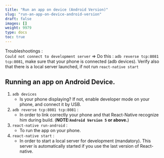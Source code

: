 ```yaml
---
title: "Run an app on device (Android Version)"
slug: "run-an-app-on-device-android-version"
draft: false
images: []
weight: 9979
type: docs
toc: true
---
```


Troubleshootings : <br>
`Could not connect to development server` => Do this : `adb reverse tcp:8081 tcp:8081`, make sure that your phone is connected (adb devices). Verify also that there is a local server launched, if not run `react-native start`

## Running an app on Android Device.
1) `adb devices`
    - Is your phone displaying? If not, enable developer mode on your phone, and connect it by USB.
2) `adb reverse tcp:8081 tcp:8081` : 
    - In order to link correctly your phone and that React-Native recognize him during build. (**NOTE:`Android Version 5` or above.**)
3) `react-native run-android` : 
    - To run the app on your phone.
4) `react-native start` : 
    - In order to start a local server for development (mandatory). This server is automatically started if you use the last version of React-native.

